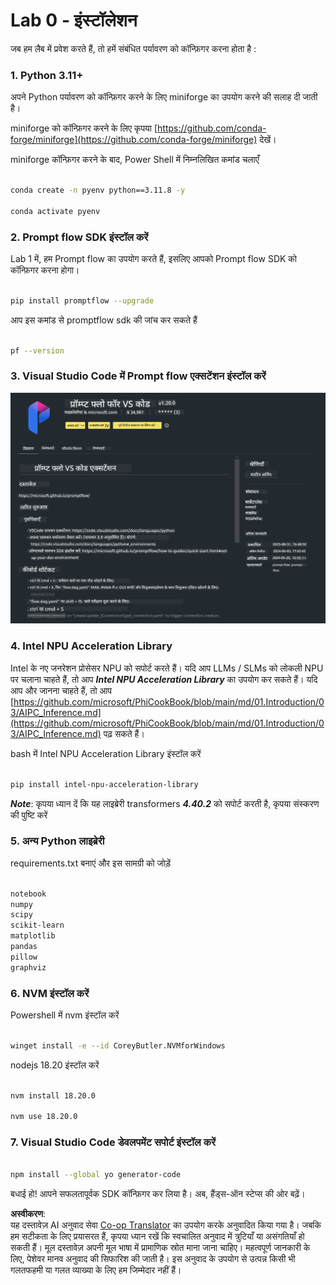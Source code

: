 <!--
CO_OP_TRANSLATOR_METADATA:
{
  "original_hash": "a4ef39027902e82f2c33d568d2a2259a",
  "translation_date": "2025-05-08T05:31:56+00:00",
  "source_file": "md/02.Application/02.Code/Phi3/VSCodeExt/HOL/AIPC/01.Installations.md",
  "language_code": "hi"
}
-->
# **Lab 0 - इंस्टॉलेशन**

जब हम लैब में प्रवेश करते हैं, तो हमें संबंधित पर्यावरण को कॉन्फ़िगर करना होता है :


### **1. Python 3.11+**

अपने Python पर्यावरण को कॉन्फ़िगर करने के लिए miniforge का उपयोग करने की सलाह दी जाती है।

miniforge को कॉन्फ़िगर करने के लिए कृपया [https://github.com/conda-forge/miniforge](https://github.com/conda-forge/miniforge) देखें।

miniforge कॉन्फ़िगर करने के बाद, Power Shell में निम्नलिखित कमांड चलाएँ

```bash

conda create -n pyenv python==3.11.8 -y

conda activate pyenv

```


### **2. Prompt flow SDK इंस्टॉल करें**

Lab 1 में, हम Prompt flow का उपयोग करते हैं, इसलिए आपको Prompt flow SDK को कॉन्फ़िगर करना होगा।

```bash

pip install promptflow --upgrade

```

आप इस कमांड से promptflow sdk की जांच कर सकते हैं

```bash

pf --version

```

### **3. Visual Studio Code में Prompt flow एक्सटेंशन इंस्टॉल करें**

![pf](../../../../../../../../../translated_images/pf_ext.8cf76b5846e9b8562b0dd276004237b3ff3797066b9f912d39c0ae6c88b35878.hi.png)


### **4. Intel NPU Acceleration Library**

Intel के नए जनरेशन प्रोसेसर NPU को सपोर्ट करते हैं। यदि आप LLMs / SLMs को लोकली NPU पर चलाना चाहते हैं, तो आप ***Intel NPU Acceleration Library*** का उपयोग कर सकते हैं। यदि आप और जानना चाहते हैं, तो आप [https://github.com/microsoft/PhiCookBook/blob/main/md/01.Introduction/03/AIPC_Inference.md](https://github.com/microsoft/PhiCookBook/blob/main/md/01.Introduction/03/AIPC_Inference.md) पढ़ सकते हैं।

bash में Intel NPU Acceleration Library इंस्टॉल करें

```bash

pip install intel-npu-acceleration-library

```

***Note***: कृपया ध्यान दें कि यह लाइब्रेरी transformers ***4.40.2*** को सपोर्ट करती है, कृपया संस्करण की पुष्टि करें


### **5. अन्य Python लाइब्रेरी**

requirements.txt बनाएं और इस सामग्री को जोड़ें

```txt

notebook
numpy 
scipy 
scikit-learn 
matplotlib 
pandas 
pillow 
graphviz

```


### **6. NVM इंस्टॉल करें**

Powershell में nvm इंस्टॉल करें

```bash

winget install -e --id CoreyButler.NVMforWindows

```

nodejs 18.20 इंस्टॉल करें

```bash

nvm install 18.20.0

nvm use 18.20.0

```

### **7. Visual Studio Code डेवलपमेंट सपोर्ट इंस्टॉल करें**

```bash

npm install --global yo generator-code

```

बधाई हो! आपने सफलतापूर्वक SDK कॉन्फ़िगर कर लिया है। अब, हैंड्स-ऑन स्टेप्स की ओर बढ़ें।

**अस्वीकरण**:  
यह दस्तावेज़ AI अनुवाद सेवा [Co-op Translator](https://github.com/Azure/co-op-translator) का उपयोग करके अनुवादित किया गया है। जबकि हम सटीकता के लिए प्रयासरत हैं, कृपया ध्यान रखें कि स्वचालित अनुवाद में त्रुटियाँ या असंगतियाँ हो सकती हैं। मूल दस्तावेज़ अपनी मूल भाषा में प्रामाणिक स्रोत माना जाना चाहिए। महत्वपूर्ण जानकारी के लिए, पेशेवर मानव अनुवाद की सिफारिश की जाती है। इस अनुवाद के उपयोग से उत्पन्न किसी भी गलतफहमी या गलत व्याख्या के लिए हम जिम्मेदार नहीं हैं।